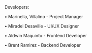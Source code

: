 Developers:

• Marinella, Villalino - Project Manager


• Miradel Desaville - UI/UX Designer


• Aldwin Maquinto  - Frontend Developer


• Brent Ramirez - Backend Developer
